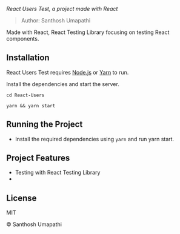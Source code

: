 _React Users Test, a project made with React_

> Author: Santhosh Umapathi

Made with React, React Testing Library focusing on testing React components.

## Installation

React Users Test requires [Node.js](https://nodejs.org/) or [Yarn](https://yarnpkg.com/) to run.

Install the dependencies and start the server.

```brew
cd React-Users
```

```brew
yarn && yarn start
```

## Running the Project

- Install the required dependencies using `yarn` and run yarn start.

## Project Features

- Testing with React Testing Library
-

## License

MIT

© Santhosh Umapathi
